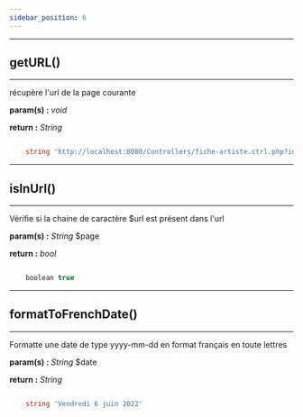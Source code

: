 ```yaml
---
sidebar_position: 6
---
```


---

## getURL()

---

récupère l'url de la page courante

**param(s) :** _void_

**return :** _String_

```php

    string 'http://localhost:8080/Controllers/fiche-artiste.ctrl.php?id=7'

```

---

## isInUrl()

---

Vérifie si la chaine de caractère $url est présent dans l'url

**param(s) :** _String_ $page

**return :** _bool_

```php

    boolean true

```

---

## formatToFrenchDate()

---

Formatte une date de type yyyy-mm-dd en format français en toute lettres

**param(s) :** _String_ $date

**return :** _String_

```php

    string 'Vendredi 6 juin 2022'

```
